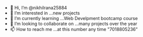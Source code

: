 - 👋 Hi, I’m @nikhilrana25884
- 👀 I’m interested in ...new projects
- 🌱 I’m currently learning ...Web Develpment bootcamp course
- 💞️ I’m looking to collaborate on ...many projects over the year
- 📫 How to reach me ...at this number any time "7018805236"

<!---
nikhilrana25884/nikhilrana25884 is a ✨ special ✨ repository because its `README.md` (this file) appears on your GitHub profile.
You can click the Preview link to take a look at your changes.
--->
